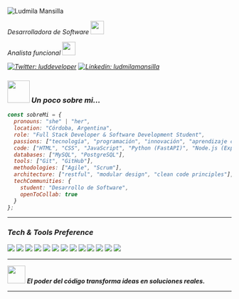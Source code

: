 <!-- Portada -->

![Ludmila Mansilla](https://github.com/user-attachments/assets/bda8c67a-1fc7-4980-b3b8-57094f0b35f8)



<p><em>Desarrolladora de Software <img src="https://media.giphy.com/media/fYSnHlufseco8Fh93Z/giphy.gif" width="30">
</br>

Analista funcional <img src="https://media.giphy.com/media/WUlplcMpOCEmTGBtBW/giphy.gif" width="30"> </p>

[![Twitter: luddeveloper](https://img.shields.io/twitter/follow/luddeveloper?style=social)](https://x.com/luddeveloper)
[![Linkedin: ludmilamansilla](https://img.shields.io/badge/-ludmilamansilla-blue?style=flat-square&logo=Linkedin&logoColor=white&link=https://www.linkedin.com/in/ludmila-mansilla/)](https://www.linkedin.com/in/ludmila-mansilla-1b3198221/)

### <img src="https://media.giphy.com/media/VgCDAzcKvsR6OM0uWg/giphy.gif" width="50"> Un poco sobre mi...  

```javascript
const sobreMi = {
  pronouns: "she" | "her",
  location: "Córdoba, Argentina",
  role: "Full Stack Developer & Software Development Student",
  passions: ["tecnología", "programación", "innovación", "aprendizaje continuo"],
  code: ["HTML", "CSS", "JavaScript", "Python (FastAPI)", "Node.js (Express)"],
  databases: ["MySQL", "PostgreSQL"],
  tools: ["Git", "GitHub"],
  methodologies: ["Agile", "Scrum"],
  architecture: ["restful", "modular design", "clean code principles"],
  techCommunities: {
    student: "Desarrollo de Software",
    openToCollab: true
  }
};
```

---
### Tech & Tools Preference

<img src="http://img.shields.io/badge/-Java-F89820?style=flat&logo=java&logoColor=white"> <img src="https://img.shields.io/badge/-Python-black?style=flat&logo=python&logoColor=white"> <img src = "https://img.shields.io/badge/-HTML5-E34F26?style=flat&logo=html5&logoColor=white"> <img src = "https://img.shields.io/badge/-CSS3-1572B6?style=flat&logo=css3&logoColor=white"> <img src="https://img.shields.io/badge/-Bootstrap-563D7C?style=flat&logo=bootstrap&logoColor=white"> <img src="https://img.shields.io/badge/-JavaScript-eed718?style=flat&logo=javascript&logoColor=ffffff"> <img src="https://img.shields.io/badge/-React-000000?style=flat&logo=react&logoColor=00c8ff"> <img src="https://img.shields.io/badge/-MySQL-F29111?style=flat&logo=mysql&logoColor=FFFFFF"> <img src="https://img.shields.io/badge/-Express.js-787878?style=flat"> <img src="https://img.shields.io/badge/-Node.js-3C873A?style=flat&logo=Node.js&logoColor=white"> <img src="http://img.shields.io/badge/-Git-F1502F?style=flat&logo=git&logoColor=FFFFFF"> <img src="http://img.shields.io/badge/-Github-000000?style=flat&logo=github&logoColor=FFFFFF"> <img src="http://img.shields.io/badge/-VS%20Code-007ACC?style=flat&logo=visual%20studio%20code&logoColor=white">

---

<img src="https://media3.giphy.com/media/v1.Y2lkPTc5MGI3NjExYmRkeWgybzZlbmw5YW53M2l6ODhwbWlpYTM0Z2tkd3FlMHB4djY3ciZlcD12MV9pbnRlcm5hbF9naWZfYnlfaWQmY3Q9Zw/QDjpIL6oNCVZ4qzGs7/giphy.gif" width="40"> <em><b>El poder del código transforma ideas en soluciones reales.</b> </em>

---





